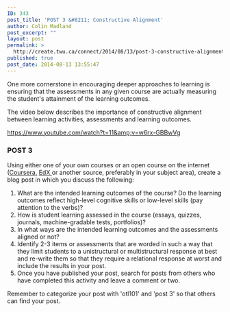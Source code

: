 ```yaml
---
ID: 343
post_title: 'POST 3 &#8211; Constructive Alignment'
author: Colin Madland
post_excerpt: ""
layout: post
permalink: >
  http://create.twu.ca/connect/2014/08/13/post-3-constructive-alignment/
published: true
post_date: 2014-08-13 13:55:47
---
```

One more cornerstone in encouraging deeper approaches to learning is ensuring that the assessments in any given course are actually measuring the student's attainment of the learning outcomes.

The video below describes the importance of constructive alignment between learning activities, assessments and learning outcomes.

https://www.youtube.com/watch?t=11&amp;v=w6rx-GBBwVg
<h3>POST 3</h3>
Using either one of your own courses or an open course on the internet (<a href="https://www.coursera.org/courses"  rel="noopener noreferrer">Coursera,</a> <a href="https://www.edx.org/course-list"  rel="noopener noreferrer">EdX </a>or another source, preferably in your subject area), create a blog post in which you discuss the following:
<ol>
	<li>What are the intended learning outcomes of the course? Do the learning outcomes reflect high-level cognitive skills or low-level skills (pay attention to the verbs)?</li>
	<li>How is student learning assessed in the course (essays, quizzes, journals, machine-gradable tests, portfolios)?</li>
	<li>In what ways are the intended learning outcomes and the assessments aligned or not?</li>
	<li>Identify 2-3 items or assessments that are worded in such a way that they limit students to a unistructural or multistructural response at best and re-write them so that they require a relational response at worst and include the results in your post.</li>
	<li>Once you have published your post, search for posts from others who have completed this activity and leave a comment or two.</li>
</ol>
Remember to categorize your post with 'otl101' and 'post 3' so that others can find your post.